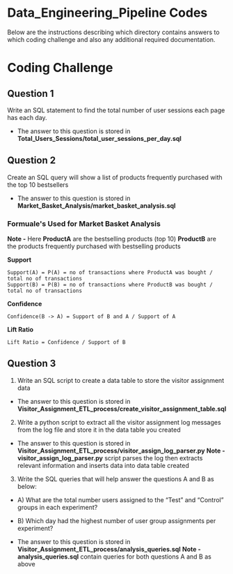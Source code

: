 # Data_Engineering_Pipeline Codes

Below are the instructions describing which directory contains answers to which coding challenge and also any additional required documentation. 

# Coding Challenge

## Question 1 
Write an SQL statement to find the total number of user sessions each page has each day.

* The answer to this question is stored in **Total_Users_Sessions/total_user_sessions_per_day.sql**

## Question 2
Create an SQL query will show a list of products frequently purchased with the top 10
bestsellers

* The answer to this question is stored in **Market_Basket_Analysis/market_basket_analysis.sql**

### Formuale's Used for Market Basket Analysis
**Note -** Here 
**ProductA** are the bestselling products (top 10)
**ProductB** are the products frequently purchased with bestselling products

**Support**
```
Support(A) = P(A) = no of transactions where ProductA was bought / total no of transactions 
Support(B) = P(B) = no of transactions where ProductB was bought / total no of transactions 
```
**Confidence**
```
Confidence(B -> A) = Support of B and A / Support of A
```
**Lift Ratio**
```
Lift Ratio = Confidence / Support of B 
```

## Question 3 

1) Write an SQL script to create a data table to store the visitor assignment data

* The answer to this question is stored in **Visitor_Assignment_ETL_process/create_visitor_assignment_table.sql**

2) Write a python script to extract all the visitor assignment log messages from the log file and
store it in the data table you created

* The answer to this question is stored in **Visitor_Assignment_ETL_process/visitor_assign_log_parser.py**
**Note -** **visitor_assign_log_parser.py** script parses the log then extracts relevant information and inserts data into data table created

3) Write the SQL queries that will help answer the questions A and B as below:
* A) What are the total number users assigned to the “Test” and “Control” groups in each
experiment?
* B) Which day had the highest number of user group assignments per experiment?

* The answer to this question is stored in **Visitor_Assignment_ETL_process/analysis_queries.sql**
**Note -** **analysis_queries.sql** contain queries for both questions A and B as above 
